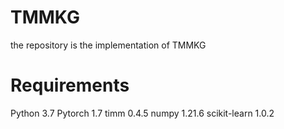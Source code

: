 # TMMKG
the repository is the implementation of TMMKG
# Requirements
Python 3.7
Pytorch 1.7
timm 0.4.5
numpy 1.21.6
scikit-learn 1.0.2
